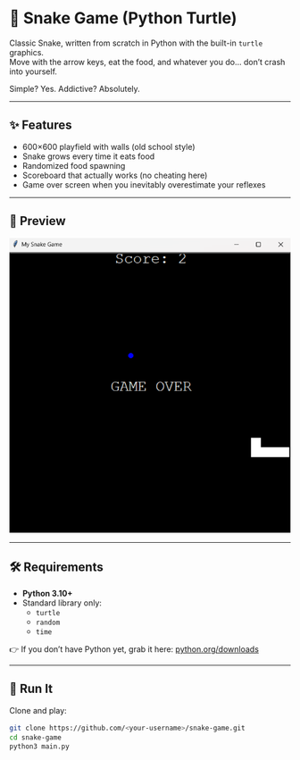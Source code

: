 # 🐍 Snake Game (Python Turtle)

Classic Snake, written from scratch in Python with the built-in `turtle` graphics.  
Move with the arrow keys, eat the food, and whatever you do… don’t crash into yourself.  

Simple? Yes. Addictive? Absolutely.  

---

## ✨ Features
- 600×600 playfield with walls (old school style)
- Snake grows every time it eats food
- Randomized food spawning
- Scoreboard that actually works (no cheating here)
- Game over screen when you inevitably overestimate your reflexes

---

## 📸 Preview
![Snake preview](preview.png)

---

## 🛠 Requirements
- **Python 3.10+**
- Standard library only:
  - `turtle`
  - `random`
  - `time`

👉 If you don’t have Python yet, grab it here: [python.org/downloads](https://www.python.org/downloads/)

---

## 🚀 Run It
Clone and play:

```bash
git clone https://github.com/<your-username>/snake-game.git
cd snake-game
python3 main.py
